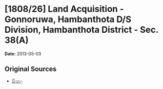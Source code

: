 # [1808/26] Land Acquisition - Gonnoruwa, Hambanthota D/S Division, Hambanthota District - Sec. 38(A)

**Date:** 2013-05-03

## Original Sources

- [සිංහල](https://documents.gov.lk/view/extra-gazettes/2013/5/1808-26_S.pdf)
